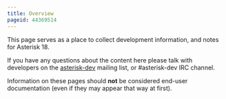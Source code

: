 ```yaml
---
title: Overview
pageid: 44369514
---
```


This page serves as a place to collect development information, and notes for Asterisk 18.

If you have any questions about the content here please talk with developers on the [asterisk-dev](http://lists.digium.com/mailman/listinfo/asterisk-dev) mailing list, or #asterisk-dev IRC channel.

Information on these pages should **not** be considered end-user documentation (even if they may appear that way at first).

